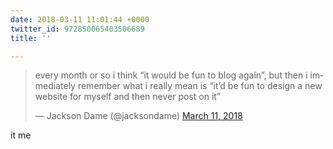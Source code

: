 ```yaml
---
date: 2018-03-11 11:01:44 +0000
twitter_id: 972850065403506689
title: ''

---
```

<blockquote class="twitter-tweet"><p lang="en" dir="ltr">every month or so i think “it would be fun to blog again”, but then i immediately remember what i really mean is “it’d be fun to design a new website for myself and then never post on it”</p>&mdash; Jackson Dame (@jacksondame) <a href="https://twitter.com/jacksondame/status/972841027001376769?ref_src=twsrc%5Etfw">March 11, 2018</a></blockquote>
<script async src="https://platform.twitter.com/widgets.js" charset="utf-8"></script>

it me

